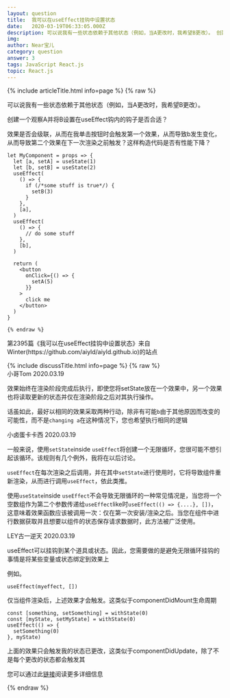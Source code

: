```yaml
---
layout: question
title:  我可以在useEffect挂钩中设置状态
date:   2020-03-19T06:33:05.000Z
description: 可以说我有一些状态依赖于其他状态（例如，当A更改时，我希望B更改）。 创建一个观察A并将B设置在useEffect钩内的钩子是否合适？ 效果是否会...
img: 
author: Near宝儿
category: question
answer: 3
tags: JavaScript React.js
topic: React.js
---
```

<div class="article-root">
  <div class="article">
    {% include articleTitle.html info=page %}
    {% raw %}
    <div class="article-content"><p><font style="vertical-align: inherit;"><font style="vertical-align: inherit;">可以说我有一些状态依赖于其他状态（例如，当A更改时，我希望B更改）。 </font></font></p>

<p><font style="vertical-align: inherit;"><font style="vertical-align: inherit;">创建一个观察A并将B设置在useEffect钩内的钩子是否合适？ </font></font></p>

<p><font style="vertical-align: inherit;"><font style="vertical-align: inherit;">效果是否会级联，从而在我单击按钮时会触发第一个效果，从而导致b发生变化，从而导致第二个效果在下一次渲染之前触发？</font><font style="vertical-align: inherit;">这样构造代码是否有性能下降？</font></font></p>

<pre><code>let MyComponent = props =&gt; {<font></font>
  let [a, setA] = useState(1)<font></font>
  let [b, setB] = useState(2)<font></font>
  useEffect(<font></font>
    () =&gt; {<font></font>
      if (/*some stuff is true*/) {<font></font>
        setB(3)<font></font>
      }<font></font>
    },<font></font>
    [a],<font></font>
  )<font></font>
  useEffect(<font></font>
    () =&gt; {<font></font>
      // do some stuff<font></font>
    },<font></font>
    [b],<font></font>
  )<font></font>
<font></font>
  return (<font></font>
    &lt;button<font></font>
      onClick={() =&gt; {<font></font>
        setA(5)<font></font>
      }}<font></font>
    &gt;<font></font>
      click me<font></font>
    &lt;/button&gt;<font></font>
  )<font></font>
}<font></font>
</code></pre></div>
    {% endraw %}
  </div>
  <p class="winter_mark">第2395篇《我可以在useEffect挂钩中设置状态》来自Winter(https://github.com/aiyld/aiyld.github.io)的站点</p>
  <div class="discuss-wrapper">
    {% include discussTitle.html info=page %}
    {% raw %}
    <div class="discuss-list">
    <div class="discuss-item">
        <div class="discuss-parent">
          <div class="discuss-meta">
            <span class="discuss-user">小哥Tom</span>
            <span class="discuss-time">2020.03.19</span>
          </div>
          <div class="discuss-comment"><p><font style="vertical-align: inherit;"><font style="vertical-align: inherit;">效果始终在渲染阶段完成后执行，即使您将setState放在一个效果中，另一个效果也将读取更新的状态并仅在渲染阶段之后对其执行操作。 </font></font></p>

<p><font style="vertical-align: inherit;"><font style="vertical-align: inherit;">话虽如此，最好以相同的效果采取两种行动，除非有可能</font></font><code>b</code><font style="vertical-align: inherit;"><font style="vertical-align: inherit;">由于其他原因而改变</font><font style="vertical-align: inherit;">的可能性，</font><font style="vertical-align: inherit;">而不是</font></font><code>changing a</code><font style="vertical-align: inherit;"><font style="vertical-align: inherit;">在这种情况下，您也希望执行相同的逻辑</font></font></p></div>
        </div></div><div class="discuss-item">
        <div class="discuss-parent">
          <div class="discuss-meta">
            <span class="discuss-user">小卤蛋卡卡西</span>
            <span class="discuss-time">2020.03.19</span>
          </div>
          <div class="discuss-comment"><p><font style="vertical-align: inherit;"><font style="vertical-align: inherit;">一般来说，使用</font></font><code>setState</code><font style="vertical-align: inherit;"><font style="vertical-align: inherit;">inside </font></font><code>useEffect</code><font style="vertical-align: inherit;"><font style="vertical-align: inherit;">将创建一个无限循环，您很可能不想引起该循环。</font><font style="vertical-align: inherit;">该规则有几个例外，我将在以后讨论。</font></font></p>

<p><code>useEffect</code><font style="vertical-align: inherit;"><font style="vertical-align: inherit;">在每次渲染之后调用，并在其中</font></font><code>setState</code><font style="vertical-align: inherit;"><font style="vertical-align: inherit;">进行使用时，它将导致组件重新渲染，从而进行调用</font></font><code>useEffect</code><font style="vertical-align: inherit;"><font style="vertical-align: inherit;">，依此类推。</font></font></p>

<p><font style="vertical-align: inherit;"><font style="vertical-align: inherit;">使用</font></font><code>useState</code><font style="vertical-align: inherit;"><font style="vertical-align: inherit;">inside </font></font><code>useEffect</code><font style="vertical-align: inherit;"><font style="vertical-align: inherit;">不会导致无限循环的</font><font style="vertical-align: inherit;">一种常见情况</font><font style="vertical-align: inherit;">是，当您将一个空数组作为第二个参数传递给</font></font><code>useEffect</code><font style="vertical-align: inherit;"><font style="vertical-align: inherit;">like时</font></font><code>useEffect(() =&gt; {....}, [])</code><font style="vertical-align: inherit;"><font style="vertical-align: inherit;">，这意味着效果函数应该被调用一次：仅在第一次安装/渲染之后。</font><font style="vertical-align: inherit;">当您在组件中进行数据获取并且想要以组件的状态保存请求数据时，此方法被广泛使用。</font></font></p></div>
        </div></div><div class="discuss-item">
        <div class="discuss-parent">
          <div class="discuss-meta">
            <span class="discuss-user">LEY古一逆天</span>
            <span class="discuss-time">2020.03.19</span>
          </div>
          <div class="discuss-comment"><p><font style="vertical-align: inherit;"><font style="vertical-align: inherit;">useEffect可以挂钩到某个道具或状态。</font><font style="vertical-align: inherit;">因此，您需要做的是避免无限循环挂钩的事情是将某些变量或状态绑定到效果上</font></font></p>

<p><font style="vertical-align: inherit;"><font style="vertical-align: inherit;">例如。</font></font></p>

<pre><code>useEffect(myeffect, [])
</code></pre>

<p><font style="vertical-align: inherit;"><font style="vertical-align: inherit;">仅当组件渲染后，上述效果才会触发。</font><font style="vertical-align: inherit;">这类似于componentDidMount生命周期</font></font></p>

<pre><code>const [something, setSomething] = withState(0)<font></font>
const [myState, setMyState] = withState(0)<font></font>
useEffect(() =&gt; {<font></font>
  setSomething(0)<font></font>
}, myState)<font></font>
</code></pre>

<p><font style="vertical-align: inherit;"><font style="vertical-align: inherit;">上面的效果只会触发我的状态已更改，这类似于componentDidUpdate，除了不是每个更改的状态都会触发其</font></font></p>

<p><font style="vertical-align: inherit;"><font style="vertical-align: inherit;">您可以通过此</font><a href="https://reactjs.org/docs/hooks-reference.html#useeffect" rel="noreferrer"><font style="vertical-align: inherit;">链接</font></a><font style="vertical-align: inherit;">阅读更多详细信息</font></font><a href="https://reactjs.org/docs/hooks-reference.html#useeffect" rel="noreferrer"><font style="vertical-align: inherit;"></font></a></p></div>
        </div></div>
    </div>
    {% endraw %}
  </div>
<div>
